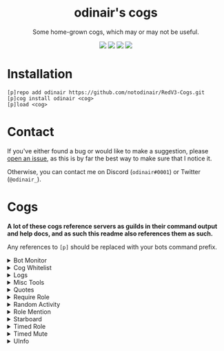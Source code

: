 <h1 align="center">odinair's cogs</h1>
<p align="center">Some home-grown cogs, which may or may not be useful.</p>
<p align="center">
  <a href="https://circleci.com/gh/notodinair/RedV3-Cogs"><img src="https://circleci.com/gh/notodinair/RedV3-Cogs.svg?style=svg" /></a>
  <a href="https://python.org/"><img src="https://img.shields.io/badge/Python-3.6-red.svg?style=flat-square" /></a>
  <a href="https://github.com/Cog-Creators/Red-DiscordBot"><img src="https://img.shields.io/badge/Red--DiscordBot-3.0.0-blue.svg?style=flat-square" /></a>
  <a href="http://makeapullrequest.com"><img src="https://img.shields.io/badge/PRs-welcome-green.svg?style=flat-square" /></a>
</p>

# Installation

```
[p]repo add odinair https://github.com/notodinair/RedV3-Cogs.git
[p]cog install odinair <cog>
[p]load <cog>
```

# Contact

If you've either found a bug or would like to make a suggestion, please [open an issue](https://github.com/notodinair/Red-Cogs/issues/new),
as this is by far the best way to make sure that I notice it.

Otherwise, you can contact me on Discord (`odinair#0001`) or Twitter (`@odinair_`).

# Cogs

**A lot of these cogs reference servers as guilds in their command output and help docs,
and as such this readme also references them as such.**

Any references to `[p]` should be replaced with your bots command prefix.

<details>
<summary>Bot Monitor</summary>

Monitors specified bots and sends a message in the specified channel when they go offline or when they come back up.

#### To install

```
[p]cog install odinair botmonitor
[p]load botmonitor
```
</details>

<details>
<summary>Cog Whitelist</summary>

Restricts specific cogs to guilds that have been whitelisted by the bot owner.

Note that bot owners or co-owners *always bypass this cog's checks*, regardless of a guilds whitelist status.

#### To install

```
[p]cog install odinair cogwhitelist
[p]load cogwhitelist
```
</details>

<details>
<summary>Logs</summary>

Log anything and everything that may happen in your guild.

#### To install

```
[p]cog install odinair logs
[p]load logs
```
</details>

<details>
<summary>Misc Tools</summary>

Quick and dirty utilities.

This is mostly useful if you're either making a cog, or for advanced server moderation/administration.
Otherwise, this cog may be entirely useless to you.

#### To install

```
[p]cog install odinair misctools
[p]load misctools
```
</details>

<details>
<summary>Quotes</summary>

Save and retrieve quotes. Quotes also support author attribution, and editing the content post-creation.

#### To install

```
[p]cog install odinair quotes
[p]load quotes
```
</details>

<details>
<summary>Require Role</summary>

Require members to have one of (or the lack of) any roles out of a set list to use the bot's commands in a guild.

#### To install

```
[p]cog install odinair requirerole
[p]load requirerole
```
</details>

<details>
<summary>Random Activity</summary>

Randomly change your bots activity status on a set delay to one in a set list of statuses, which support placeholders. 

#### To install

```
[p]cog install odinair rndactivity
[p]load rndactivity
```
</details>

<details>
<summary>Role Mention</summary>

Mention configurable roles on demand.
This can be helpful if you have roles which you don't want everyone to be able to mention,
but still need to mention from time to time.

#### To install

```
[p]cog install odinair rolemention
[p]load rolemention
```
</details>

<details>
<summary>Starboard</summary>

Send messages to a per-guild starboard channel, all from star reactions.

#### To install

```
[p]cog install odinair starboard
[p]load starboard
```
</details>

<details>
<summary>Timed Role</summary>

Adds one or more roles to a member for a set amount of time

#### To install

```
[p]cog install odinair timedrole
[p]load timedrole
```
</details>

<details>
<summary>Timed Mute</summary>

Mute a member for a set amount of time, with integration for the core Red modlog.

*This cog requires my `timedrole` cog to function.*

#### To install

```
[p]cog install odinair timedmute
[p]load timedmute
```
</details>

<details>
<summary>UInfo</summary>

Yet another variation on `[p]userinfo`

#### To install

```
[p]cog install odinair uinfo
[p]load uinfo
```
</details>
